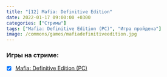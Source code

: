 ```yaml
---
title: "[12] Mafia: Definitive Edition"
date: 2022-01-17 09:00:00 +0300
categories: ["Стримы"]
tags: ["Mafia: Definitive Edition (PC)", "Игра пройдена"]
image: /commons/games/mafiadefinitiveedition.jpg
---
```


### Игры на стриме:
+ [x] [Mafia: Definitive Edition (PC)](/tags/mafia-definitive-edition-pc)

